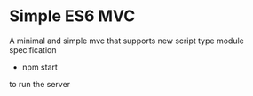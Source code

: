 # Simple ES6 MVC

A minimal and simple mvc that supports new script type module specification

- npm start

to run the server